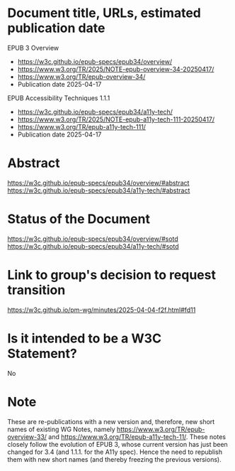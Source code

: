 # Document title, URLs, estimated publication date

  EPUB 3 Overview
  - https://w3c.github.io/epub-specs/epub34/overview/
  - https://www.w3.org/TR/2025/NOTE-epub-overview-34-20250417/
  - https://www.w3.org/TR/epub-overview-34/
  - Publication date 2025-04-17
  
  EPUB Accessibility Techniques 1.1.1
  - https://w3c.github.io/epub-specs/epub34/a11y-tech/
  - https://www.w3.org/TR/2025/NOTE-epub-a11y-tech-111-20250417/
  - https://www.w3.org/TR/epub-a11y-tech-111/
  - Publication date 2025-04-17

# Abstract

https://w3c.github.io/epub-specs/epub34/overview/#abstract
https://w3c.github.io/epub-specs/epub34/a11y-tech/#abstract

# Status of the Document

https://w3c.github.io/epub-specs/epub34/overview/#sotd
https://w3c.github.io/epub-specs/epub34/a11y-tech/#sotd

# Link to group's decision to request transition

https://w3c.github.io/pm-wg/minutes/2025-04-04-f2f.html#fd11

# Is it intended to be a W3C Statement?

No

# Note

These are re-publications with a new version and, therefore, new short names of existing WG Notes, namely https://www.w3.org/TR/epub-overview-33/ and https://www.w3.org/TR/epub-a11y-tech-11/. These notes closely follow the evolution of EPUB 3, whose current version has just been changed for 3.4 (and 1.1.1. for the A11y spec). Hence the need to republish them with new short names (and thereby freezing the previous versions).
